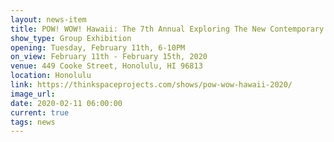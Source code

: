 ```yaml
---
layout: news-item
title: POW! WOW! Hawaii: The 7th Annual Exploring The New Contemporary Movement – 2020
show_type: Group Exhibition
opening: Tuesday, February 11th, 6-10PM
on_view: February 11th - February 15th, 2020
venue: 449 Cooke Street, Honolulu, HI 96813
location: Honolulu
link: https://thinkspaceprojects.com/shows/pow-wow-hawaii-2020/
image_url:
date: 2020-02-11 06:00:00
current: true
tags: news
---
```

